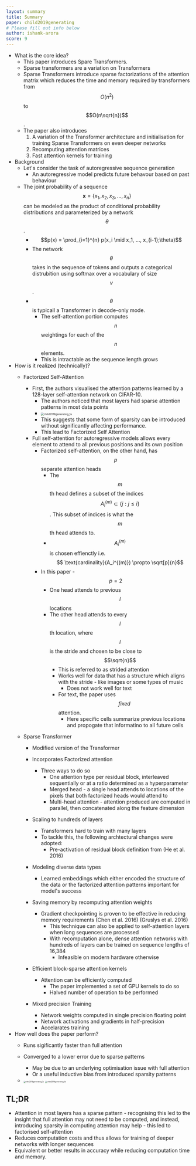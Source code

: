 ```yaml
---
layout: summary
title: Summary
paper: child2019generating
# Please fill out info below
author: ishank-arora
score: 9
---
```


* What is the core idea?
  * This paper introduces Spare Transformers. 
  * Sparse transformers are a variation on Transformers
  * Sparse Transformers introduce sparse factorizations of the attention matrix which reduces the time and memory required by transformers from $$O(n^2)$$ to $$O(n\sqrt{n})$$.
  * The paper also introduces
    1. A variation of the Transformer architecture and initialisation for training Sparse Transformers on even deeper networks
    2. Recomputing attention matrices
    3. Fast attention kernels for training
* Background
  * Let's consider the task of autoregressive sequence generation
    * An autoregressive model predicts future behavour based on past behaviour
  * The joint probability of a sequence $$\mathbf{x} = \{x_1, x_2, x_3, ..., x_n\}$$ can be modeled as the product of conditional probability distributions and parameterized by a network $$\theta$$.
    * $$p(x) = \prod_{i=1}^{n} p(x_i \mid x_1, ..., x_{i-1};\theta)$$
    * The network $$\theta$$ takes in the sequence of tokens and outputs a categorical distrubition using softmax over a vocabulary of size $$v$$.
    * $$\theta$$ is typicall a Transformer in decode-only mode.
      * The self-attention portion computes $$n$$ weightings for each of the $$n$$ elements. 
      * This is intractable as the sequence length grows
* How is it realized (technically)?
  * Factorized Self-Attention
    * First, the authors visualised the attention patterns learned by a 128-layer self-attention network on CIFAR-10.
      * The authors noticed that most layers had sparse attention patterns in most data points 
      * <img src="child2019generating_1a.png" alt="child2019generating_1a" style="zoom: 50%;" />
      * This suggests that some form of sparsity can be introduced without significantly affecting performance.
      * This lead to Factorized Self Attention
    * Full self-attention for autoregressive models allows every element to attend to all previous positions and its own position
      * Factorized self-attention, on the other hand, has $$p$$ separate attention heads
        * The $$m$$th head defines a subset of the indices $$A_i^{(m)} \subset \{j : j \le i\}$$. This subset of indices is what the $$m$$th head attends to. 
        * $$A_i^{(m)}$$ is chosen effienctly i.e. $$ \text{cardinality}(A_i^{(m)}) \propto \sqrt[p]{n}$$
      * In this paper - $$p=2$$
        * One head attends to previous $$l$$ locations
        * The other head attends to every $$l$$th location, where $$l$$ is the stride and chosen to be close to $$\sqrt{n}$$
          * This is referred to as strided attention
          * Works well for data that has a structure which aligns with the stride - like images or some types of music
            * Does not work well for text
          * For text, the paper uses $$\textit{fixed}$$ attention. 
            * Here specific cells summarize previous locations and propogate that informatino to all future cells
    
  * Sparse Transformer
    * Modified version of the Transformer
    * Incorporates Factorized attention
      * Three ways to do so
        * One attention type per residual block, interleaved sequentially or at a ratio determined as a hyperparameter
        * Merged head - a single head attends to locations of the pixels that both factorized heads would attend to
        * Multi-head attention - attention produced are computed in parallel, then concatenated along the feature dimension
    * Scaling to hundreds of layers
      * Transformers hard to train with many layers
      * To tackle this, the following archtectural changes were adopted:
        * Pre-activation of residual block definition from (He et al. 2016)
    * Modeling diverse data types
      * Learned embeddings which either encoded the structure of the data or the factorized attention patterns important for model's success

    * Saving memory by recomputing attention weights
      * Gradient checkpointing is proven to be effective in reducing memory requirements (Chen et al. 2016) (Gruslys et al. 2016)
        * This technique can also be applied to self-attention layers when long sequences are processed
        * With recomputation alone, dense attention networks with hundreds of layers can be trained on sequence lengths of 16,384
          * Infeasible on modern hardware otherwise 
    * Efficient block-sparse attention kernels
      * Attention can be efficiently computed
        * The paper implemented a set of GPU kernels to do so
        * Halved number of operation to be performed	
    * Mixed precision Training
      * Network weights computed in single precision floating point
      * Network activations and gradients in half-precision 
      * Accelarates training
* How well does the paper perform?
  * Runs sigificantly faster than full attention
  
  * Converged to a lower error due to sparse patterns
  
    * May be due to an underlying optimisation issue with full attention
    * Or a useful inductive bias from introduced sparsity patterns
  
  * <img src="child2019generating_1c.png" alt="child2019generating_1c" style="zoom: 33%;" />
  
    <img src="child2019generating_1d.png" alt="child2019generating_1d" style="zoom: 33%;" />

## TL;DR
* Attention in most layers has a sparse pattern - recognising this led to the insight that full attention may not need to be computed, and instead, introducing sparsity in computing attention may help - this led to factorised self-attention
* Reduces computation costs and thus allows for training of deeper networks with longer sequences
* Equivalent or better results in accuracy while reducing computation time and memory.
